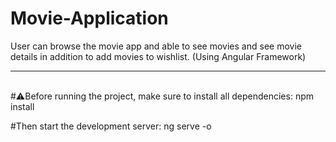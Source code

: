 # Movie-Application
User can browse the movie app and able to see movies and see movie details in addition to add movies to wishlist. (Using Angular Framework)
<br>
<hr>
<br>
#⚠️Before running the project, make sure to install all dependencies:
npm install

#Then start the development server:
ng serve -o

